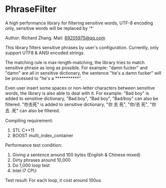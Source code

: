 # PhraseFilter
A high performance library for filtering sensitive words, UTF-8 encoding only, sensitive words will be replaced by '*'

Author: Richard Zhang.
Mail: 89205975@qq.com

This library filters sensitive phrases by user's configuration.
Currently, only support UTF8 & ANSI encoded strings.

The matching rule is max-length-matching, the library tries to match sensitive phrase as long as possible.
  For example:
  "damn fucker" and "damn" are all in sensitive dictionary, the sentence "he's a damn fucker" will be processed to "he's a ***********".

Even user insert some spaces or non-letter characters between sensitive words, the library is also able to deal with it.
  For example:
  "Bad boy" is added to sensitive dictionary, "Bad.boy", "Bad     boy", "Bad/boy" can also be filtered.
  "你去死" is added to sensitive dictionary, "你 去    死", "你/去    死", "你 去 .死" can also be filtered.



Compiling requirement:
  1. STL C++11
  2. BOOST multi_index_container



Performance test condition:
  1. Giving a sentence around 100 bytes (English & Chinese mixed)
  2. Dirty phrases around 10,000
  3. Do 1,000 loop test
  4. Intel I7 CPU

Test result:
  For each loop, it cost around 100us
